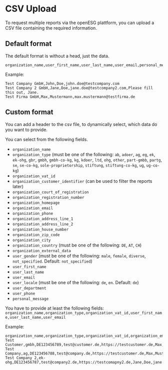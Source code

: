 # CSV Upload

To request multiple reports via the openESG plattform, you can upload a CSV file
containing the required information.

## Default format

The default format is without a head, just the data.

```csv
organization_name,user_first_name,user_last_name,user_email,personal_message
```

Example:

```csv
Test Company GmbH,John,Doe,john.doe@testcompany.com
Test Company 2 GmbH,Jane,Doe,jane.doe@testcompany2.com,Please fill this out, Jane.
Test Firma GmbH,Max,Mustermann,max.mustermann@testfirma.de
```

## Custom format

You can add a header to the csv file, to dynamically select, which data do you
want to provide.

You can select from the following fields.

* `organization_name`
* `organization_type` (must be one of the following: `ab`, `adoer`, `ag`, `eg`, `ek`, `ek-ohg`, `gbr`, `gmbh`, `gmbh-co-kg`, `kg`, `kdoer`, `ltd`, `ohg`, `other`, `part-gmbb`, `partg`, `se`, `se-co-kg`, `sole-proprietorship`, `stiftung`, `stiftung-co-kg`, `ug`, `ug-co-kg`) <!-- markdownlint-disable-line MD013 -->
* `organization_vat_id`
* `organization_customer_identifier` (can be used to filter the reports later)
* `organization_court_of_registration`
* `organization_registration_number`
* `organization_homepage`
* `organization_email`
* `organization_phone`
* `organization_address_line_1`
* `organization_address_line_2`
* `organization_house_number`
* `organization_zip_code`
* `organization_city`
* `organization_country` (must be one of the following: `DE`, `AT`, `CH`)
* `organization_external_data`
* `user_gender` (must be one of the following: `male`, `female`, `diverse`, `not_specified`. Default: `not_specified`) <!-- markdownlint-disable-line MD013 -->
* `user_first_name`
* `user_last_name`
* `user_email`
* `user_locale` (must be one of the following: `de`, `en`. Default: `de`)
* `user_department`
* `user_phone`
* `personal_message`

You have to provide at least the following fields:
`organization_name,organization_type,organization_vat_id,user_first_name,user_last_name,user_email`

Example:

```csv
organization_name,organization_type,organization_vat_id,organization_email,organization_homepage,user_first_name,user_last_name,user_email
Test Customer,gmbh,DE123456789,test@customer.de,https://testcustomer.de,Max,Mustermann,max.mustermann@testcustomer.de
Test Company,ag,DE123456788,test@company.de,https://testcustomer.de,Max,Mustermann,max.mustermann@testcustomer.de
Test Company 2,ek-ohg,DE123456787,test@company2.de,https://testcomapny2.de,Jane,Doe,jane.doe@testcompany2.de
```

